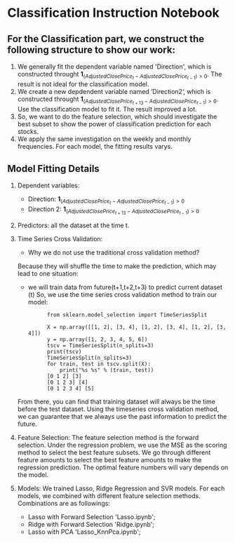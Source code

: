 # Classification Instruction Notebook

## For the Classification part, we construct the following structure to show our work:
1. We generally fit the dependent variable named 'Direction', which is constructed throught $\textbf{1}_{(AdjustedClosePrice_{t} - AdjustedClosePrice_{t-1}) > 0}$. The result is not ideal for the classification model.
2. We create a new depdendent variable named ’Direction2‘, which is constructed throught $\textbf{1}_{(AdjustedClosePrice_{t+13} - AdjustedClosePrice_{t-1}) > 0}$. Use the classification model to fit it. The result improved a lot.
3. So, we want to do the feature selection, which should investigate the best subset to show the power of classification prediction for each stocks.
4. We apply the same investigation on the weekly and monthly frequencies. For each model, the fitting results varys. 


## Model Fitting Details
1. Dependent variables: 
    - Direction: $\textbf{1}_{(AdjustedClosePrice_{t} - AdjustedClosePrice_{t-1}) > 0}$
    - Direction 2: $\textbf{1}_{(AdjustedClosePrice_{t+13} - AdjustedClosePrice_{t-1}) > 0}$

2. Predictors: all the dataset at the time t.

3. Time Series Cross Validation:
    - Why we do not use the traditional cross validation method? 
    
    Because they will shuffle the time to make the prediction, which may lead to one situation:
    
    - we will train data from future(t+1,t+2,t+3) to predict current dataset (t)
    So, we use the time series cross validation method to train our model:

                from sklearn.model_selection import TimeSeriesSplit

                X = np.array([[1, 2], [3, 4], [1, 2], [3, 4], [1, 2], [3, 4]])
                y = np.array([1, 2, 3, 4, 5, 6])
                tscv = TimeSeriesSplit(n_splits=3)
                print(tscv)  
                TimeSeriesSplit(n_splits=3)
                for train, test in tscv.split(X):
                    print("%s %s" % (train, test))
                [0 1 2] [3]
                [0 1 2 3] [4]
                [0 1 2 3 4] [5]
    
    From there, you can find that training dataset will always be the time before the test dataset. Using the timeseries cross validation method, we can guarantee that we always use the past information to predict the future.


4. Feature Selection:
    The feature selection method is the forward selection. Under the regression problem, we use the MSE as the scoring method to select the best feature subsets. We go through different feature amounts to select the best feature amounts to make the regression prediction. The optimal feature numbers will vary depends on the model.



5. Models:
    We trained Lasso, Ridge Regression and SVR models. For each models, we combined with different feature selection methods. Combinations are as followings:
    - Lasso with Forward Selection 'Lasso.ipynb';
    - Ridge with Forward Selection 'Ridge.ipynb';
    - Lasso with PCA 'Lasso_KnnPca.ipynb';
